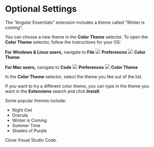 # Optional Settings

The "Angular Essentials" extension includes a theme called "Winter is coming".

You can choose a new theme in the **Color Theme** selector. To open the **Color Theme** selector, follow the instructions for your OS:

**For Windows & Linux users,** navigate to **File** ![](../../.gitbook/assets/arrow-right.svg) **Preferences** ![](../../.gitbook/assets/arrow-right.svg) **Color Theme**

**For Mac users,** navigate to **Code** ![](../../.gitbook/assets/arrow-right.svg) **Preferences** ![](../../.gitbook/assets/arrow-right.svg) **Color Theme**

In the **Color Theme** selector, select the theme you like out of the list.

If you want to try a different color theme, you can type in the theme you want in the **Extensions** search and click **Install**.

Some popular themes include:

* Night Owl
* Dracula
* Winter is Coming
* Summer Time
* Shades of Purple

Close Visual Studio Code.